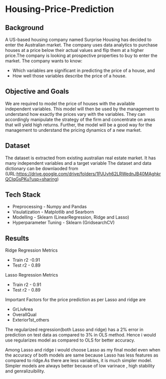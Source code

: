 # Housing-Price-Prediction

## Background
A US-based housing company named Surprise Housing has decided to enter the Australian market. The company uses data analytics to purchase houses at a price below their actual values and flip them at a higher price.The company is looking at prospective properties to buy to enter the market.
The company wants to know:
- Which variables are significant in predicting the price of a house, and
- How well those variables describe the price of a house.

## Objective and Goals
We are required to model the price of houses with the available independent variables. This model will then be used by the management to understand how exactly the prices vary with the variables. They can accordingly manipulate the strategy of the firm and concentrate on areas that will yield high returns. Further, the model will be a good way for the management to understand the pricing dynamics of a new market.


## Dataset
The dataset is extracted from existing australian real estate market. It has many independent variables and a target variable 
The dataset and data dictionary can be downlaoded from (URL:https://drive.google.com/drive/folders/1PJUvh62LRWednJB40MAghkrQCIqGsPKu?usp=sharing)

## Tech Stack
- Preprocessing - Numpy and Pandas
- Visulatization - Matplotlib and Searborn
- Modelling - Sklearn (LinearRegression, Ridge and Lasso)
- Hyperparameter Tuning - Sklearn (GridsearchCV)

## Results
Ridge Regression Metrics
- Train r2 -0.91
- Test r2 - 0.89
  
Lasso Regression Metrics
- Train r2 - 0.91
- Test r2 - 0.89
  
Important Factors for the price prediction as per Lasso and ridge are
- GrLivArea
- OverallQual
- Exterior1st_others

The regularized regression(both Lasso and ridge) has a 2% error in prediction on test data as compared to 3% in OLS method.
Hence i would use regularizes model as compared to OLS for better accuracy.

Among Lasso and ridge i would choose Lasso as my final model even when the accuracy of both models are same because Lasso has less features as compared to ridge.As there are less variables, it is much simpler model. Simpler models are always better because of low varinace , high stability and genralizuibility.
